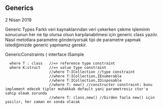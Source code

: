 ## Generics

2 Nisan 2019

Generic Types
Farklı veri kaynaklarından veri çekerken çekme işleminin sonucunun her ne tip olursa olsun karşılanabilmesi için generic class yazılır. Nasıl metotlara parametre gönderiyorsak tipi de parametre yapmak istediğimizde generic yapmamız gerekir.

GenericConstraints
{
interface ISample<T>

      where T : class   //=> reference type constraint
      where K:struct    //=> value type constraint
                        //where T:ICollection //type constraint
                        //where T:ICollection,IEnumerable
                        //where T:ICollection,IDisposable
                        //where T: new() //constructer constraint: bunu implement edecek tipler muhakkak default yani parametresiz ctor'a sahip olmak zorunda
                        //where T: class,new() //birden fazla new() için yazılır, her zaman en sonda olacak
